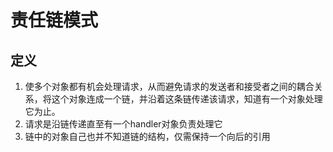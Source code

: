 # 责任链模式
## 定义
1. 使多个对象都有机会处理请求，从而避免请求的发送者和接受者之间的耦合关系，将这个对象连成一个链，并沿着这条链传递该请求，知道有一个对象处理它为止。
2. 请求是沿链传递直至有一个handler对象负责处理它
3. 链中的对象自己也并不知道链的结构，仅需保持一个向后的引用